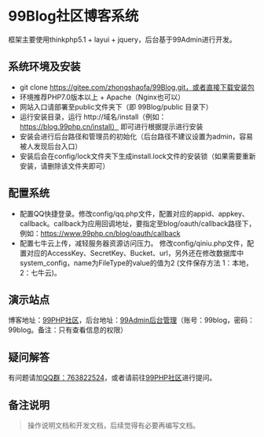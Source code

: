 99Blog社区博客系统
===============
框架主要使用thinkphp5.1 + layui + jquery，后台基于99Admin进行开发。

## 系统环境及安装
 + git clone https://gitee.com/zhongshaofa/99Blog.git，或者直接下载安装包
 + 环境推荐PHP7.0版本以上 + Apache（Nginx也可以）
 + 网站入口请部署至public文件夹下（即 99Blog/public 目录下）
 + 运行安装目录，运行 http://域名/install（例如：https://blog.99php.cn/install） 即可进行根据提示进行安装
 + 安装会进行后台路径和管理员的初始化（后台路径不建议设置为admin，容易被人发现后台入口）
 + 安装后会在config/lock文件夹下生成install.lock文件的安装锁（如果需要重新安装，请删除该文件夹即可）

## 配置系统
+ 配置QQ快捷登录。修改config/qq.php文件，配置对应的appid、appkey、callback。callback为应用回调地址，要指定至blog/oauth/callback路径下，例如：https://www.99php.cn/blog/oauth/callback
+ 配置七牛云上传，减轻服务器资源访问压力。
修改config/qiniu.php文件，配置对应的AccessKey、SecretKey、Bucket、url，另外还在修改数据库中system_config，name为FileType的value的值为2 (文件保存方法 1：本地，2：七牛云)。

## 演示站点
博客地址：[99PHP社区](https://blog.99php.cn)，后台地址：[99Admin后台管理](https://demo.99php.cn/admindemo.php)（账号：99blog，密码：99blog。备注：只有查看信息的权限）

## 疑问解答
有问题请加[QQ群：763822524](https://jq.qq.com/?_wv=1027&k=5IHJawE)，或者请前往[99PHP社区](https://blog.99php.cn)进行提问。

## 备注说明
> 操作说明文档和开发文档，后续觉得有必要再编写文档。